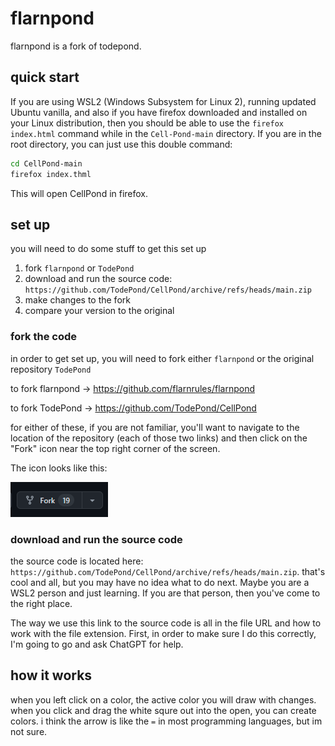 # flarnpond

flarnpond is a fork of todepond.

## quick start

If you are using WSL2 (Windows Subsystem for Linux 2), running updated Ubuntu vanilla, and also if you have firefox downloaded and installed on your Linux distribution, then you should be able to use the `firefox index.html` command while in the `Cell-Pond-main` directory.
If you are in the root directory, you can just use this double command:

```bash
cd CellPond-main
firefox index.thml
```

This will open CellPond in firefox.

## set up

you will need to do some stuff to get this set up

1. fork `flarnpond` or `TodePond`
2. download and run the source code: `https://github.com/TodePond/CellPond/archive/refs/heads/main.zip`
3. make changes to the fork
4. compare your version to the original

### fork the code

in order to get set up, you will need to fork either `flarnpond` or the original repository `TodePond`

to fork flarnpond -> https://github.com/flarnrules/flarnpond

to fork TodePond -> https://github.com/TodePond/CellPond

for either of these, if you are not familiar, you'll want to navigate to the location of the repository (each of those two links) and then click on the "Fork" icon near the top right corner of the screen.

The icon looks like this:

![github-fork](/assets/github-fork.png)

### download and run the source code

the source code is located here: `https://github.com/TodePond/CellPond/archive/refs/heads/main.zip`. that's cool and all, but you may have no idea what to do next. Maybe you are a WSL2 person and just learning. If you are that person, then you've come to the right place.

The way we use this link to the source code is all in the file URL and how to work with the file extension. First, in order to make sure I do this correctly, I'm going to go and ask ChatGPT for help.

## how it works

when you left click on a color, the active color you will draw with changes.
when you click and drag the white squre out into the open, you can create colors.
i think the arrow is like the `=` in most programming languages, but im not sure.

